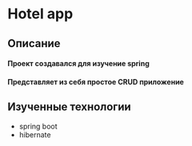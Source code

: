 # Hotel app
## Описание
#### Проект создавался для изучение spring
#### Представляет из себя простое CRUD приложение

## Изученные технологии
- spring boot
- hibernate